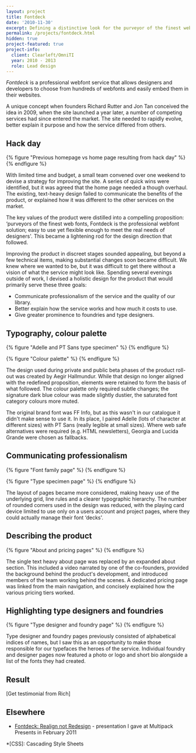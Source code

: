 ```yaml
---
layout: project
title: Fontdeck
date: '2010-11-30'
excerpt: Defining a distinctive look for the purveyor of the finest web fonts.
permalink: /projects/fontdeck.html
hidden: true
project-featured: true
project-info:
  client: Clearleft/OmniTI
  year: 2010 - 2013
  role: Lead design
---
```

_Fontdeck_ is a professional webfont service that allows designers and developers to choose from hundreds of webfonts and easily embed them in their websites.

A unique concept when founders Richard Rutter and Jon Tan conceived the idea in 2009, when the site launched a year later, a number of competing services had since entered the market. The site needed to rapidly evolve, better explain it purpose and how the service differed from others.

## Hack day
{% figure "Previous homepage vs home page resulting from hack day" %}
{% endfigure %}

With limited time and budget, a small team convened over one weekend to devise a strategy for improving the site. A series of quick wins were identified, but it was agreed that the home page needed a  though overhaul. The existing, text-heavy design failed to communicate the benefits of the product, or explained how it was different to the other services on the market.

The key values of the product were distilled into a compelling proposition: ‘purveyors of the finest web fonts, Fontdeck is the professional webfont solution; easy to use yet flexible enough to meet the real needs of designers'. This became a lightening rod for the design direction that followed.

Improving the product in discreet stages sounded appealing, but beyond a few technical items, making substantial changes soon became difficult. We knew where we wanted to be, but it was difficult to get there without a vision of what the service might look like. Spending several evenings outside of work, I devised a holistic design for the product that would primarily serve these three goals:

* Communicate professionalism of the service and the quality of our library.
* Better explain how the service works and how much it costs to use.
* Give greater prominence to foundries and type designers.

## Typography, colour palette
{% figure "Adelle and PT Sans type specimen" %}
{% endfigure %}

{% figure "Colour palette" %}
{% endfigure %}

The design used during private and public beta phases of the product roll-out was created by Aegir Hallmundur. While that design no longer aligned with the redefined proposition, elements were retained to form the basis of what followed. The colour palette only required subtle changes; the signature dark blue colour was made slightly dustier, the saturated font category colours more muted.

The original brand font was FF Info, but as this wasn't in our catalogue it didn't make sense to use it. In its place, I paired Adelle (lots of character at different sizes) with PT Sans (really legible at small sizes). Where web safe alternatives were required (e.g. HTML newsletters), Georgia and Lucida Grande were chosen as fallbacks.

## Communicating professionalism
{% figure "Font family page" %}
{% endfigure %}

{% figure "Type specimen page" %}
{% endfigure %}

The layout of pages became more considered, making heavy use of the underlying grid, line rules and a clearer typographic hierarchy. The number of rounded corners used in the design was reduced, with the playing card device limited to use only on a users account and project pages, where they could actually manage their font ‘decks'.

## Describing the product
{% figure "About and pricing pages" %}
{% endfigure %}

The single text heavy about page was replaced by an expanded about section. This included a video narrated by one of the co-founders, provided the background behind the product's development, and introduced members of the team working behind the scenes. A dedicated pricing page was linked from the main navigation, and concisely explained how the various pricing tiers worked.

## Highlighting type designers and foundries
{% figure "Type designer and foundry page" %}
{% endfigure %}

Type designer and foundry pages previously consisted of alphabetical indices of names, but I saw this as an opportunity to make those responsible for our typefaces the heroes of the service. Individual foundry and designer pages now featured a photo or logo and short bio alongside a list of the fonts they had created.

## Result
[Get testimonial from Rich]

## Elsewhere
* [Fontdeck: Realign not Redesign][1] - presentation I gave at Multipack Presents in February 2011

[1]: https://speakerdeck.com/paulrobertlloyd/fontdeck-realign-not-redesign

*[CSS]: Cascading Style Sheets